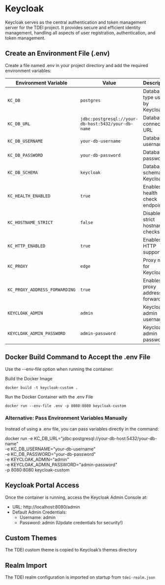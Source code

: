 
# Keycloak 
Keycloak serves as the central authentication and token management server for the TDEI project. It provides secure and efficient identity management, handling all aspects of user registration, authentication, and token management.

## Create an Environment File (.env)

Create a file named .env in your project directory and add the required environment variables:

| Environment Variable           | Value                                  | Description |
|--------------------------------|----------------------------------------|-------------|
| `KC_DB`                        | `postgres`                             | Database type used by Keycloak |
| `KC_DB_URL`                    | `jdbc:postgresql://your-db-host:5432/your-db-name` | Database connection URL |
| `KC_DB_USERNAME`               | `your-db-username`                     | Database username |
| `KC_DB_PASSWORD`               | `your-db-password`                     | Database password |
| `KC_DB_SCHEMA`                 | `keycloak`                             | Database schema for Keycloak |
| `KC_HEALTH_ENABLED`            | `true`                                 | Enables health check endpoints |
| `KC_HOSTNAME_STRICT`           | `false`                                | Disables strict hostname checks |
| `KC_HTTP_ENABLED`              | `true`                                 | Enables HTTP support |
| `KC_PROXY`                     | `edge`                                 | Proxy mode for Keycloak |
| `KC_PROXY_ADDRESS_FORWARDING`  | `true`                                 | Enables proxy address forwarding |
| `KEYCLOAK_ADMIN`               | `admin`                                | Keycloak admin username |
| `KEYCLOAK_ADMIN_PASSWORD`      | `admin-password`                       | Keycloak admin password |

## Docker Build Command to Accept the .env File

Use the --env-file option when running the container:

Build the Docker Image

```
docker build -t keycloak-custom .
```
Run the Docker Container with the .env File

```
docker run --env-file .env -p 8080:8080 keycloak-custom
```

### Alternative: Pass Environment Variables Manually

Instead of using a .env file, you can pass variables directly in the command:

docker run -e KC_DB_URL="jdbc:postgresql://your-db-host:5432/your-db-name" \
           -e KC_DB_USERNAME="your-db-username" \
           -e KC_DB_PASSWORD="your-db-password" \
           -e KEYCLOAK_ADMIN="admin" \
           -e KEYCLOAK_ADMIN_PASSWORD="admin-password" \
           -p 8080:8080 keycloak-custom

## Keycloak Portal Access

Once the container is running, access the Keycloak Admin Console at:
- URL: http://localhost:8080/admin
- Default Admin Credentials:
    - Username: admin
    - Password: admin (Update credentials for security!)


## Custom Themes
The TDEI custom theme is copied to Keycloak’s themes directory

## Realm Import
The TDEI realm configuration is imported on startup from `tdei-realm.json`